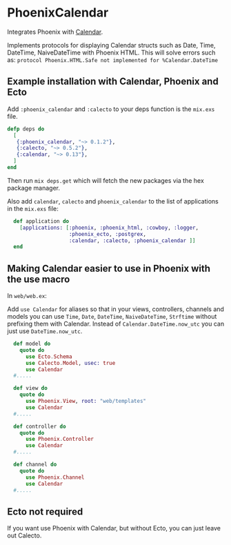 PhoenixCalendar
===============

Integrates Phoenix with [Calendar](https://github.com/lau/calendar).

Implements protocols for displaying Calendar
structs such as Date, Time, DateTime, NaiveDateTime
with Phoenix HTML. This will solve errors such as:
`protocol Phoenix.HTML.Safe not implemented for %Calendar.DateTime`

## Example installation with Calendar, Phoenix and Ecto

Add `:phoenix_calendar` and `:calecto` to your deps function
is the `mix.exs` file.

```elixir
defp deps do
  [
   {:phoenix_calendar, "~> 0.1.2"},
   {:calecto, "~> 0.5.2"},
   {:calendar, "~> 0.13"},
  ]
end
```

Then run `mix deps.get` which will fetch the new packages via the hex package manager.

Also add `calendar`, `calecto` and `phoenix_calendar` to the list of applications in the `mix.exs` file:

```elixir
  def application do
    [applications: [:phoenix, :phoenix_html, :cowboy, :logger,
                    :phoenix_ecto, :postgrex,
                    :calendar, :calecto, :phoenix_calendar ]]
  end
```

## Making Calendar easier to use in Phoenix with the use macro

In `web/web.ex`:

Add `use Calendar` for aliases so that in your views, controllers, channels and models you can use `Time`, `Date`, `DateTime`, `NaiveDateTime`, `Strftime`
without prefixing them with Calendar. Instead of `Calendar.DateTime.now_utc` you can just use `DateTime.now_utc`.

```elixir
  def model do
    quote do
      use Ecto.Schema
      use Calecto.Model, usec: true
      use Calendar
  #.....
```

```elixir
  def view do
    quote do
      use Phoenix.View, root: "web/templates"
      use Calendar
  #.....
```

```elixir
  def controller do
    quote do
      use Phoenix.Controller
      use Calendar
  #.....
```

```elixir
  def channel do
    quote do
      use Phoenix.Channel
      use Calendar
  #.....
```

## Ecto not required

If you want use Phoenix with Calendar, but without Ecto, you can just leave out Calecto.
